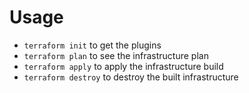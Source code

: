 # Usage

- `terraform init` to get the plugins
- `terraform plan` to see the infrastructure plan
- `terraform apply` to apply the infrastructure build
- `terraform destroy` to destroy the built infrastructure